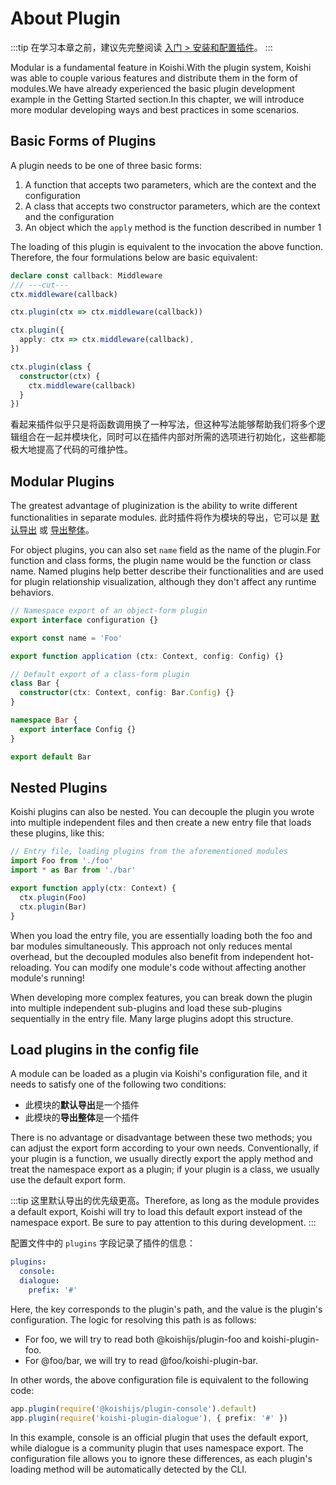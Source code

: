 # About Plugin

:::tip
在学习本章之前，建议先完整阅读 [入门 > 安装和配置插件](../../manual/usage/market.md)。
:::

Modular is a fundamental feature in Koishi.With the plugin system, Koishi was able to couple various features and distribute them in the form of modules.We have already experienced the basic plugin development example in
the Getting Started section.In this chapter, we will introduce more modular developing ways and best practices in some scenarios.

## Basic Forms of Plugins

A plugin needs to be one of three basic forms:

1. A function that accepts two parameters, which are the context and the configuration
2. A class that accepts two constructor parameters, which are the context and the configuration
3. An object which the `apply` method is the function described in number 1

The loading of this plugin is equivalent to the invocation the above function. Therefore, the four formulations below are basic equivalent:

```ts
declare const callback: Middleware
/// ---cut---
ctx.middleware(callback)

ctx.plugin(ctx => ctx.middleware(callback))

ctx.plugin({
  apply: ctx => ctx.middleware(callback),
})

ctx.plugin(class {
  constructor(ctx) {
    ctx.middleware(callback)
  }
})
```

看起来插件似乎只是将函数调用换了一种写法，但这种写法能够帮助我们将多个逻辑组合在一起并模块化，同时可以在插件内部对所需的选项进行初始化，这些都能极大地提高了代码的可维护性。

## Modular Plugins

The greatest advantage of pluginization is the ability to write different functionalities in separate modules. 此时插件将作为模块的导出，它可以是 [默认导出](https://developer.mozilla.org/zh-CN/docs/Web/JavaScript/Reference/Statements/import#默认导入) 或 [导出整体](https://developer.mozilla.org/zh-CN/docs/Web/JavaScript/Reference/Statements/import#命名空间导入)。

For object plugins, you can also set `name` field as the name of the plugin.For function and class forms, the plugin name would be the function or class name. Named plugins help better describe their functionalities and are used for plugin relationship visualization, although they don't affect any runtime behaviors.

```ts title=foo.ts
// Namespace export of an object-form plugin
export interface configuration {}

export const name = 'Foo'

export function application (ctx: Context, config: Config) {}
```

```ts title=bar.ts
// Default export of a class-form plugin
class Bar {
  constructor(ctx: Context, config: Bar.Config) {}
}

namespace Bar {
  export interface Config {}
}

export default Bar
```

## Nested Plugins

Koishi plugins can also be nested. You can decouple the plugin you wrote into multiple independent files and then create a new entry file that loads these plugins, like this:

```ts title=index.ts
// Entry file, loading plugins from the aforementioned modules
import Foo from './foo'
import * as Bar from './bar'

export function apply(ctx: Context) {
  ctx.plugin(Foo)
  ctx.plugin(Bar)
}
```

When you load the entry file, you are essentially loading both the foo and bar modules simultaneously. This approach not only reduces mental overhead, but the decoupled modules also benefit from independent hot-reloading. You can modify one module's code without affecting another module's running!

When developing more complex features, you can break down the plugin into multiple independent sub-plugins and load these sub-plugins sequentially in the entry file. Many large plugins adopt this structure.

## Load plugins in the config file

A module can be loaded as a plugin via Koishi's configuration file, and it needs to satisfy one of the following two conditions:

- 此模块的**默认导出**是一个插件
- 此模块的**导出整体**是一个插件

There is no advantage or disadvantage between these two methods; you can adjust the export form according to your own needs. Conventionally, if your plugin is a function, we usually directly export the apply method and treat the namespace export as a plugin; if your plugin is a class, we usually use the default export form.

:::tip
这里默认导出的优先级更高。Therefore, as long as the module provides a default export, Koishi will try to load this default export instead of the namespace export. Be sure to pay attention to this during development.
:::

配置文件中的 `plugins` 字段记录了插件的信息：

```yaml title=koishi.yml
plugins:
  console:
  dialogue:
    prefix: '#'
```

Here, the key corresponds to the plugin's path, and the value is the plugin's configuration. The logic for resolving this path is as follows:

- For foo, we will try to read both @koishijs/plugin-foo and koishi-plugin-foo.
- For @foo/bar, we will try to read @foo/koishi-plugin-bar.

In other words, the above configuration file is equivalent to the following code:

```ts
app.plugin(require('@koishijs/plugin-console').default)
app.plugin(require('koishi-plugin-dialogue'), { prefix: '#' })
```

In this example, console is an official plugin that uses the default export, while dialogue is a community plugin that uses namespace export. The configuration file allows you to ignore these differences, as each plugin's loading method will be automatically detected by the CLI.
